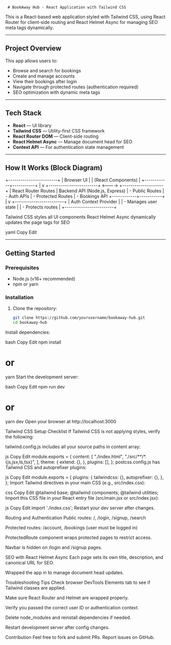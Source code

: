      # BookAway Hub - React Application with Tailwind CSS

This is a React-based web application styled with Tailwind CSS, using React Router for client-side routing and React Helmet Async for managing SEO meta tags dynamically.

---

## Project Overview

This app allows users to:
- Browse and search for bookings
- Create and manage accounts
- View their bookings after login
- Navigate through protected routes (authentication required)
- SEO optimization with dynamic meta tags

---

## Tech Stack

- **React** — UI library
- **Tailwind CSS** — Utility-first CSS framework
- **React Router DOM** — Client-side routing
- **React Helmet Async** — Manage document head for SEO
- **Context API** — For authentication state management

---

## How It Works (Block Diagram)

+------------------------+
| Browser UI |
| (React Components) |
+------------+-----------+
|
v
+------------------------+ <----> +--------------------+
| React Router Routes | Backend API (Node.js, Express)
| - Public Routes | - Auth APIs
| - Protected Routes | - Bookings API
+------------+-----------+
|
v
+------------------------+
| Auth Context Provider |
| - Manages user state |
| - Protects routes |
+------------------------+

Tailwind CSS styles all UI components
React Helmet Async dynamically updates the page <head> tags for SEO

yaml
Copy
Edit

---

## Getting Started

### Prerequisites

- Node.js (v16+ recommended)
- npm or yarn

### Installation

1. Clone the repository:

   ```bash
   git clone https://github.com/yourusername/bookaway-hub.git
   cd bookaway-hub
Install dependencies:

bash
Copy
Edit
npm install
# or
yarn
Start the development server:

bash
Copy
Edit
npm run dev
# or
yarn dev
Open your browser at http://localhost:3000

Tailwind CSS Setup Checklist
If Tailwind CSS is not applying styles, verify the following:

tailwind.config.js includes all your source paths in content array:

js
Copy
Edit
module.exports = {
  content: [
    "./index.html",
    "./src/**/*.{js,jsx,ts,tsx}",
  ],
  theme: {
    extend: {},
  },
  plugins: [],
};
postcss.config.js has Tailwind CSS and autoprefixer plugins:

js
Copy
Edit
module.exports = {
  plugins: {
    tailwindcss: {},
    autoprefixer: {},
  },
};
Import Tailwind directives in your main CSS (e.g., src/index.css):

css
Copy
Edit
@tailwind base;
@tailwind components;
@tailwind utilities;
Import this CSS file in your React entry file (src/main.jsx or src/index.jsx):

js
Copy
Edit
import './index.css';
Restart your dev server after changes.

Routing and Authentication
Public routes: /, /login, /signup, /search

Protected routes: /account, /bookings (user must be logged in)

ProtectedRoute component wraps protected pages to restrict access.

Navbar is hidden on /login and /signup pages.

SEO with React Helmet Async
Each page sets its own title, description, and canonical URL for SEO.

Wrapped the app in <HelmetProvider> to manage document head updates.

Troubleshooting Tips
Check browser DevTools Elements tab to see if Tailwind classes are applied.

Make sure React Router and Helmet are wrapped properly.

Verify you passed the correct user ID or authentication context.

Delete node_modules and reinstall dependencies if needed.

Restart development server after config changes.

Contribution
Feel free to fork and submit PRs. Report issues on GitHub.
